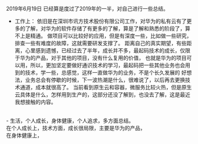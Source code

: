 2019年6月19日
已经算是度过了2019年的一半，对自己进行一些总结。
- 工作上：
依旧是在深圳市讯方技术股份有限公司工作，对华为的私有云有了更多的了解，对华为的软件存储了有更多的了解，算是了解和熟悉的阶段了，算不上是精通。
做项目可以比较好的应用，但是有深度一些，比如做一些研究，排查一些有难度的故障，这就需要研发支撑了。
距离自己的真实期望，有些距离，心里感到遗憾，已经过去了半年，成长并不多，最起码技术的成长，仅限于华为的产品，对于其他的项目，没有什么复用的价值，
也就是华为的项目可以用，所以，更加坚定要做好通识技术的学习，最起码把一些其他业务也会用到的技术，学一些，总感觉，这样一直做华为的业务，不是个长久发展的
好想法，业务总会有停歇的时候，下一波热潮是什么，很难说了，以后再去更换技术通道，成本就很高了。
当前看到原生云和容器，微服务比较火热，但是原生云具体是什么，怎样用到生产的，这部分还没了解到，也没去了解，这是最近我想接触的内容。
<br>
- 生活，个人成长，身体健康，个人追求，多方面总结。
<br>在个人成长上，技术方面，成长很局限，主要是华为的产品，
<br>在身体健康上，
